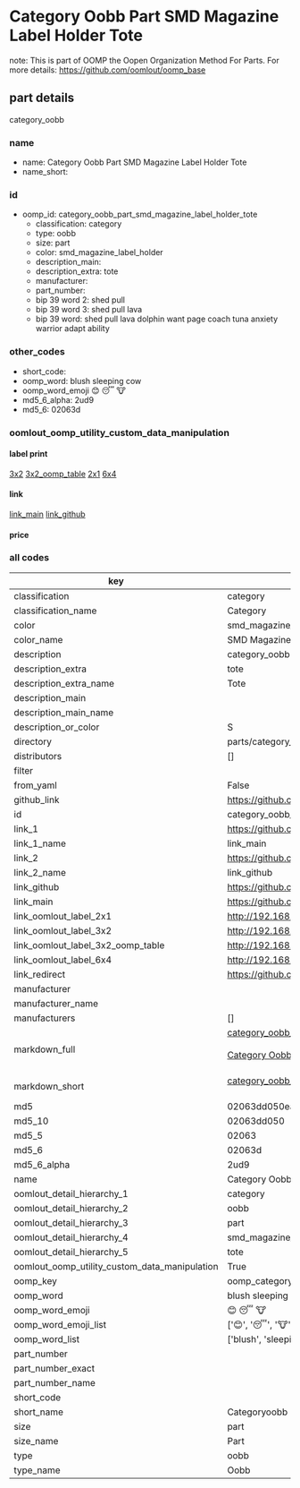 # Category Oobb Part SMD Magazine Label Holder Tote  

note: This is part of OOMP the Oopen Organization Method For Parts. For more details: https://github.com/oomlout/oomp_base

##  part details
  



category_oobb



### name
* name: Category Oobb Part SMD Magazine Label Holder Tote
* name_short: 
### id
* oomp_id: category_oobb_part_smd_magazine_label_holder_tote
  * classification: category
  * type: oobb
  * size: part
  * color: smd_magazine_label_holder
  * description_main: 
  * description_extra: tote
  * manufacturer: 
  * part_number: 
  * bip 39 word 2: shed pull
  * bip 39 word 3: shed pull lava
  * bip 39 word: shed pull lava dolphin want page coach tuna anxiety warrior adapt ability

### other_codes
* short_code: 
* oomp_word: blush sleeping cow
* oomp_word_emoji :blush: :sleeping: :cow:
* md5_6_alpha: 2ud9
* md5_6: 02063d






### oomlout_oomp_utility_custom_data_manipulation
#### label print
[3x2](http://192.168.1.245:1112/?label=oomp%202ud9)
[3x2_oomp_table](http://192.168.1.108:1112/?label=oomp%202ud9)
[2x1](http://192.168.1.242:1112/?label=oomp%202ud9)
[6x4](http://192.168.1.55:1112/?label=oomp%202ud9)    

#### link

[link_main](https://github.com/oomlout/oomlout_oomp_version_1_messy/tree/main/parts/category_oobb_part_smd_magazine_label_holder_tote) [link_github](https://github.com/oomlout/oomlout_oomp_version_1_messy/tree/main/parts/category_oobb_part_smd_magazine_label_holder_tote)                             

#### price







### all codes 
| key | value |  
| --- | --- |  
| classification | category |  
| classification_name | Category |  
| color | smd_magazine_label_holder |  
| color_name | SMD Magazine Label Holder |  
| description | category_oobb |  
| description_extra | tote |  
| description_extra_name | Tote |  
| description_main |  |  
| description_main_name |  |  
| description_or_color | S  |  
| directory | parts/category_oobb_part_smd_magazine_label_holder_tote |  
| distributors | [] |  
| filter |  |  
| from_yaml | False |  
| github_link | https://github.com/oomlout/oomlout_oomp_part_src/tree/main/parts/category_oobb_part_smd_magazine_label_holder_tote |  
| id | category_oobb_part_smd_magazine_label_holder_tote |  
| link_1 | https://github.com/oomlout/oomlout_oomp_version_1_messy/tree/main/parts/category_oobb_part_smd_magazine_label_holder_tote |  
| link_1_name | link_main |  
| link_2 | https://github.com/oomlout/oomlout_oomp_version_1_messy/tree/main/parts/category_oobb_part_smd_magazine_label_holder_tote |  
| link_2_name | link_github |  
| link_github | https://github.com/oomlout/oomlout_oomp_version_1_messy/tree/main/parts/category_oobb_part_smd_magazine_label_holder_tote |  
| link_main | https://github.com/oomlout/oomlout_oomp_version_1_messy/tree/main/parts/category_oobb_part_smd_magazine_label_holder_tote |  
| link_oomlout_label_2x1 | http://192.168.1.242:1112/?label=oomp%202ud9 |  
| link_oomlout_label_3x2 | http://192.168.1.245:1112/?label=oomp%202ud9 |  
| link_oomlout_label_3x2_oomp_table | http://192.168.1.108:1112/?label=oomp%202ud9 |  
| link_oomlout_label_6x4 | http://192.168.1.55:1112/?label=oomp%202ud9 |  
| link_redirect | https://github.com/oomlout/oomlout_oomp_version_1_messy/tree/main/parts/category_oobb_part_smd_magazine_label_holder_tote |  
| manufacturer |  |  
| manufacturer_name |  |  
| manufacturers | [] |  
| markdown_full | [category_oobb_part_smd_magazine_label_holder_tote](none)<br>[](none)<br>[Category Oobb Part Smd Magazine Label Holder Tote](none)<br><br> |  
| markdown_short | [category_oobb_part_smd_magazine_label_holder_tote](none)<br><br> |  
| md5 | 02063dd050ea65967bfb740cfbab562a |  
| md5_10 | 02063dd050 |  
| md5_5 | 02063 |  
| md5_6 | 02063d |  
| md5_6_alpha | 2ud9 |  
| name | Category Oobb Part SMD Magazine Label Holder Tote |  
| oomlout_detail_hierarchy_1 | category |  
| oomlout_detail_hierarchy_2 | oobb |  
| oomlout_detail_hierarchy_3 | part |  
| oomlout_detail_hierarchy_4 | smd_magazine_label_holder |  
| oomlout_detail_hierarchy_5 | tote |  
| oomlout_oomp_utility_custom_data_manipulation | True |  
| oomp_key | oomp_category_oobb_part_smd_magazine_label_holder_tote |  
| oomp_word | blush sleeping cow |  
| oomp_word_emoji | :blush: :sleeping: :cow: |  
| oomp_word_emoji_list | [':blush:', ':sleeping:', ':cow:'] |  
| oomp_word_list | ['blush', 'sleeping', 'cow'] |  
| part_number |  |  
| part_number_exact |  |  
| part_number_name |  |  
| short_code |  |  
| short_name | Categoryoobb |  
| size | part |  
| size_name | Part |  
| type | oobb |  
| type_name | Oobb |  
